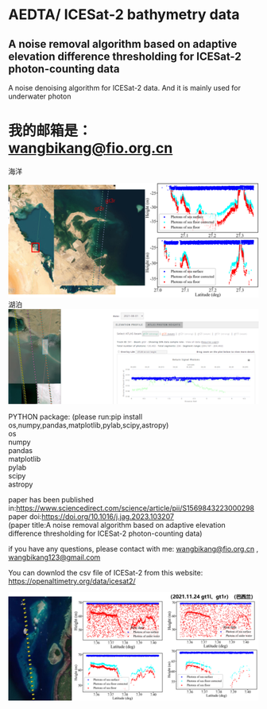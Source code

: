 # AEDTA/  ICESat-2 bathymetry data
## A noise removal algorithm based on adaptive elevation difference thresholding for ICESat-2 photon-counting data
A noise denoising algorithm for ICESat-2 data. And it is mainly used for underwater photon
#  我的邮箱是： wangbikang@fio.org.cn 

海洋
<div align="center">
  <img src="https://github.com/wangbikang/AEDTA/blob/main/ICESat-2%20bathymetry%20data/%E5%9B%BE%E7%89%872.png">
</div>
湖泊
<div align="center">
  <img src="https://github.com/wangbikang/AEDTA/blob/main/ICESat-2%20bathymetry%20data/Qinghai.png">
</div>

PYTHON package:
(please run:pip install os,numpy,pandas,matplotlib,pylab,scipy,astropy)  
os  
numpy  
pandas  
matplotlib  
pylab  
scipy  
astropy

paper has been published in:https://www.sciencedirect.com/science/article/pii/S1569843223000298  
paper doi:https://doi.org/10.1016/j.jag.2023.103207  
(paper title:A noise removal algorithm based on adaptive elevation difference thresholding for ICESat-2 photon-counting data)  

if you have any questions, please contact with me: wangbikang@fio.org.cn  , wangbikang123@gmail.com

You can downlod the csv file of ICESat-2 from this website: https://openaltimetry.org/data/icesat2/


<div align="center">
  <img src="https://github.com/wangbikang/AEDTA/blob/main/ICESat-2%20bathymetry%20data/%E5%9B%BE%E7%89%871.png">
</div>

